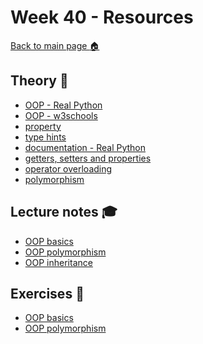 # Week 40 - Resources

[Back to main page :house:](https://github.com/aleylani/Python-AI24)


## Theory :book:
- [OOP - Real Python][OOP_real]
- [OOP - w3schools][w3OOP]
- [property][prop]
- [type hints](https://realpython.com/lessons/type-hinting/)
- [documentation - Real Python](https://realpython.com/documenting-python-code/)
- [getters, setters and properties](https://realpython.com/python-getter-setter/#using-properties-instead-of-getters-and-setters-the-python-way)
- [operator overloading](https://www.geeksforgeeks.org/operator-overloading-in-python/)
- [polymorphism](https://www.programiz.com/python-programming/polymorphism)

[OOP_real]: https://realpython.com/python3-object-oriented-programming/
[w3OOP]: https://www.w3schools.com/python/python_classes.asp
[prop]: https://www.programiz.com/python-programming/property


## Lecture notes :mortar_board:

- [OOP basics](https://github.com/aleylani/Python-AI24/blob/main/lectures/L11_OOP_basics.ipynb)
- [OOP polymorphism](https://github.com/aleylani/Python-AI24/blob/main/lectures/L12_OOP_polymorphism.ipynb)
- [OOP inheritance](https://github.com/aleylani/Python-AI24/blob/main/lectures/L13-inheritance.ipynb)

## Exercises :running:

- [OOP basics](https://github.com/aleylani/Python-course-AI24/blob/main/Exercises/11_OOP_basic_exercise.ipynb)
- [OOP polymorphism](https://github.com/aleylani/Python-AI24/blob/main/exercises/12_OOP_polymorphism_exercise.ipynb)